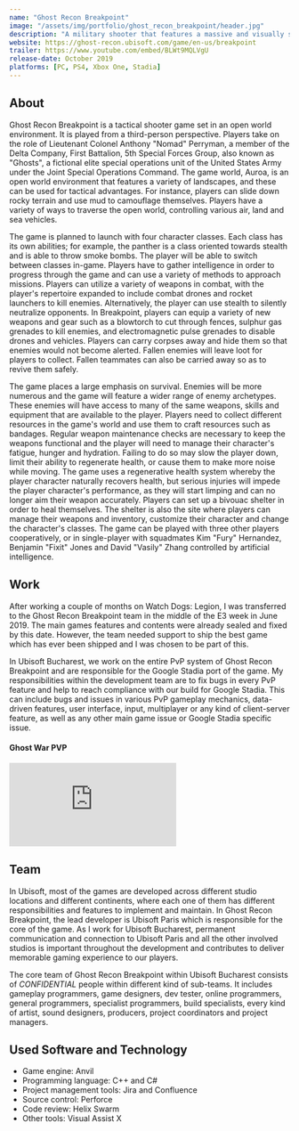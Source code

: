 ```yaml
---
name: "Ghost Recon Breakpoint"
image: "/assets/img/portfolio/ghost_recon_breakpoint/header.jpg"
description: "A military shooter that features a massive and visually stunning open world, playable in solo or online in PvP or four-player co-op."
website: https://ghost-recon.ubisoft.com/game/en-us/breakpoint
trailer: https://www.youtube.com/embed/BLWt9MQLVgU
release-date: October 2019
platforms: [PC, PS4, Xbox One, Stadia] 
---
```


## About 
Ghost Recon Breakpoint is a tactical shooter game set in an open world environment. It is played from a third-person perspective. Players take on the role of Lieutenant Colonel Anthony "Nomad" Perryman, a member of the Delta Company, First Battalion, 5th Special Forces Group, also known as "Ghosts", a fictional elite special operations unit of the United States Army under the Joint Special Operations Command. The game world, Auroa, is an open world environment that features a variety of landscapes, and these can be used for tactical advantages. For instance, players can slide down rocky terrain and use mud to camouflage themselves. Players have a variety of ways to traverse the open world, controlling various air, land and sea vehicles.

The game is planned to launch with four character classes. Each class has its own abilities; for example, the panther is a class oriented towards stealth and is able to throw smoke bombs. The player will be able to switch between classes in-game. Players have to gather intelligence in order to progress through the game and can use a variety of methods to approach missions. Players can utilize a variety of weapons in combat, with the player's repertoire expanded to include combat drones and rocket launchers to kill enemies. Alternatively, the player can use stealth to silently neutralize opponents. In Breakpoint, players can equip a variety of new weapons and gear such as a blowtorch to cut through fences, sulphur gas grenades to kill enemies, and electromagnetic pulse grenades to disable drones and vehicles. Players can carry corpses away and hide them so that enemies would not become alerted. Fallen enemies will leave loot for players to collect. Fallen teammates can also be carried away so as to revive them safely. 

The game places a large emphasis on survival. Enemies will be more numerous and the game will feature a wider range of enemy archetypes. These enemies will have access to many of the same weapons, skills and equipment that are available to the player. Players need to collect different resources in the game's world and use them to craft resources such as bandages. Regular weapon maintenance checks are necessary to keep the weapons functional and the player will need to manage their character's fatigue, hunger and hydration. Failing to do so may slow the player down, limit their ability to regenerate health, or cause them to make more noise while moving. The game uses a regenerative health system whereby the player character naturally recovers health, but serious injuries will impede the player character's performance, as they will start limping and can no longer aim their weapon accurately. Players can set up a bivouac shelter in order to heal themselves. The shelter is also the site where players can manage their weapons and inventory, customize their character and change the character's classes. The game can be played with three other players cooperatively, or in single-player with squadmates Kim "Fury" Hernandez, Benjamin "Fixit" Jones and David "Vasily" Zhang controlled by artificial intelligence. 

## Work
After working a couple of months on Watch Dogs: Legion, I was transferred to the Ghost Recon Breakpoint team in the middle of the E3 week in June 2019. The main games features and contents were already sealed and fixed by this date. However, the team needed support to ship the best game which has ever been shipped and I was chosen to be part of this. 

In Ubisoft Bucharest, we work on the entire PvP system of Ghost Recon Breakpoint and are responsible for the Google Stadia port of the game. My responsibilities within the development team are to fix bugs in every PvP feature and help to reach compliance with our build for Google Stadia. This can include bugs and issues in various PvP gameplay mechanics, data-driven features, user interface, input, multiplayer or any kind of client-server feature, as well as any other main game issue or Google Stadia specific issue.

#### Ghost War PVP
<div class="video">
  <iframe src="https://www.youtube.com/embed/6_cPJnGOsGM" frameborder="0" allowfullscreen></iframe>
</div>

## Team
In Ubisoft, most of the games are developed across different studio locations and different continents, where each one of them has different responsibilities and features to implement and maintain. In Ghost Recon Breakpoint, the lead developer is Ubisoft Paris which is responsible for the core of the game. As I work for Ubisoft Bucharest, permanent communication and connection to Ubisoft Paris and all the other involved studios is important throughout the development and contributes to deliver memorable gaming experience to our players.

The core team of Ghost Recon Breakpoint within Ubisoft Bucharest consists of <i>CONFIDENTIAL</i> people within different kind of sub-teams. It includes gameplay programmers, game designers, dev tester, online programmers, general programmers, specialist programmers, build specialists, every kind of artist, sound designers, producers, project coordinators and project managers. 

## Used Software and Technology
- Game engine: Anvil
- Programming language: C++ and C#
- Project management tools: Jira and Confluence
- Source control: Perforce
- Code review: Helix Swarm
- Other tools: Visual Assist X
